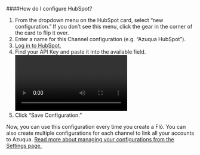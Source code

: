 ####How do I configure HubSpot?

1. From the dropdown menu on the HubSpot card, select “new configuration.” If you don’t see this menu, click the gear in the corner of the card to flip it over. 
2. Enter a name for this Channel configuration (e.g. “Azuqua HubSpot”).
3. [Log in to HubSpot.](https://login.hubspot.com/login/)
4. Find your API Key and paste it into the available field. 
<video></video>
5. Click “Save Configuration.”

Now, you can use this configuration every time you create a Flõ. You can also create multiple configurations for each channel to link all your accounts to Azuqua. [Read more about managing your configurations from the Settings page.]()